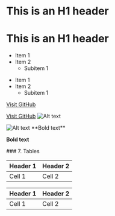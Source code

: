 # This is an H1 header

<!-- Equivalent HTML -->
<h1>This is an H1 header</h1>

- Item 1
- Item 2
  - Subitem 1

<!-- Equivalent HTML -->
<ul>
  <li>Item 1</li>
  <li>Item 2
    <ul>
      <li>Subitem 1</li>
    </ul>
  </li>
</ul>

[Visit GitHub](https://github.com/)

<!-- Equivalent HTML -->

<a href="https://github.com/">Visit GitHub</a>
![Alt text](image-url)

<!-- Equivalent HTML -->
<img src="image-url" alt="Alt text">
**Bold text**

<!-- Equivalent HTML -->

<strong>Bold text</strong>

<div></div>
### 7. Tables

| Header 1 | Header 2 |
| -------- | -------- |
| Cell 1   | Cell 2   |

<!-- Equivalent HTML -->
<table>
  <thead>
    <tr>
      <th>Header 1</th>
      <th>Header 2</th>
    </tr>
  </thead>
  <tbody>
    <tr>
      <td>Cell 1</td>
      <td>Cell 2</td>
    </tr>
  </tbody>
</table>

